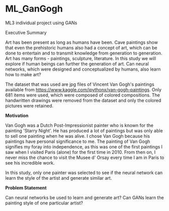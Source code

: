 # ML_GanGogh
ML3 individual project using GANs

Executive Summary

Art has been present as long as humans have been. Cave paintings show that even the prehistoric humans also had a concept of art, which can be done to entertain and to transmit knowledge from generation to generation. Art has many forms - paintings, sculpture, literature. In this study we will explore if human beings can further the generation of art. Can neural networks, which were designed and conceptualized by humans, also learn how to make art?

The dataset that was used are jpg files of Vincent Van Gogh's paintings available from https://www.kaggle.com/ipythonx/van-gogh-paintings. Only 681 items were used, which were composed of colored compositions. The handwritten drawings were removed from the dataset and only the colored pictures were retained.

**Motivation**

Van Gogh was a Dutch Post-Impressionist painter who is known for the painting 'Starry Night'.  He has produced a lot of paintings but was only able to sell one painting when he was alive. I chose Van Gogh because his paintings have personal significance to me. The painting of Van Gogh signifies my foray into independence, as this was one of the first paintings I saw when I visited Paris (alone) for the first time in 2010. From then on, I never miss the chance to visit the Musee d' Orsay every time I am in Paris to see his incredible work.

In this study, only one painter was selected to see if the neural network can learn the style of the artist and generate similar art.

**Problem Statement**

Can neural networks be used to learn and generate art?
Can GANs learn the painting style of one particular artist?
